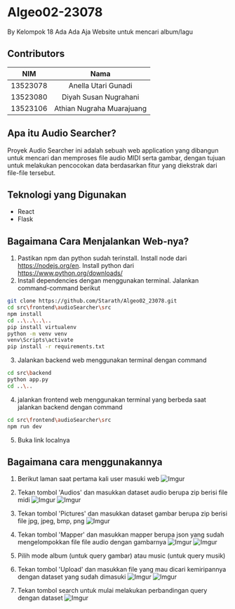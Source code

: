 # **Algeo02-23078**
By Kelompok 18 Ada Ada Aja
Website untuk mencari album/lagu
<br>

## Contributors
<div align="center">

| **NIM**  | **Nama** |
| ------------- |:-------------:|
| 13523078   | Anella Utari Gunadi |
| 13523080   | Diyah Susan Nugrahani |
| 13523106   | Athian Nugraha Muarajuang |

</div>

## Apa itu Audio Searcher?

Proyek Audio Searcher ini adalah sebuah web application yang dibangun 
untuk mencari dan memproses file audio MIDI serta gambar, 
dengan tujuan untuk melakukan pencocokan data 
berdasarkan fitur yang diekstrak dari file-file tersebut. 

## Teknologi yang Digunakan
- React
- Flask     

## Bagaimana Cara Menjalankan Web-nya?
1. Pastikan npm dan python sudah terinstall. Install node dari https://nodejs.org/en. Install python dari https://www.python.org/downloads/
2. Install dependencies dengan menggunakan terminal. Jalankan command-command berikut
```sh
git clone https://github.com/Starath/Algeo02_23078.git
cd src\frontend\audioSearcher\src
npm install
cd ..\..\..\..
pip install virtualenv
python -m venv venv
venv\Scripts\activate
pip install -r requirements.txt
```
3. Jalankan backend web menggunakan terminal dengan command
``` sh
cd src\backend
python app.py
cd ..\..
```

4. jalankan frontend web menggunakan terminal yang berbeda saat jalankan backend dengan command
``` sh
cd src\frontend\audioSearcher\src
npm run dev
```

5. Buka link localnya

## Bagaimana cara menggunakannya

1. Berikut laman saat pertama kali user masuki web
![Imgur](https://imgur.com/XT6Nllr.jpg)
2. Tekan tombol 'Audios' dan masukkan dataset audio berupa zip berisi file midi 
![Imgur](https://imgur.com/SsHmIFd.jpg)
![Imgur](https://imgur.com/v5pk3Rv.jpg)
3. Tekan tombol 'Pictures' dan masukkan dataset gambar berupa zip berisi file jpg, jpeg, bmp, png
![Imgur](https://imgur.com/NAub8He.jpg)
4. Tekan tombol 'Mapper' dan masukkan mapper berupa json yang sudah mengelompokkan file file audio dengan gambarnya
![Imgur](https://imgur.com/cQ3cKih.jpg)
![Imgur](https://imgur.com/b1mYpyr.jpg)
5. Pilih mode album (untuk query gambar) atau music (untuk query musik)

6. Tekan tombol 'Upload' dan masukkan file yang mau dicari kemiripannya dengan dataset yang sudah dimasuki
![Imgur](https://imgur.com/VQCZDBC.jpg)
![Imgur](https://imgur.com/l8dI3uv.jpg)
7. Tekan tombol search untuk mulai melakukan perbandingan query dengan dataset
![Imgur](https://imgur.com/Qajljup.jpg)

